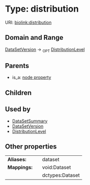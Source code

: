 
# Type: distribution




URI: [biolink:distribution](https://w3id.org/biolink/vocab/distribution)


## Domain and Range

[DataSetVersion](DataSetVersion.md) ->  <sub>OPT</sub> [DistributionLevel](DistributionLevel.md)

## Parents

 *  is_a: [node property](node_property.md)

## Children


## Used by

 * [DataSetSummary](DataSetSummary.md)
 * [DataSetVersion](DataSetVersion.md)
 * [DistributionLevel](DistributionLevel.md)

## Other properties

|  |  |  |
| --- | --- | --- |
| **Aliases:** | | dataset |
| **Mappings:** | | void:Dataset |
|  | | dctypes:Dataset |

